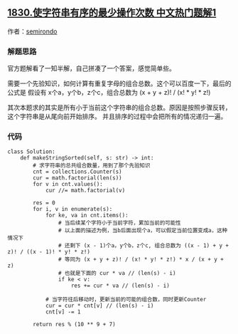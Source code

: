 ## [1830.使字符串有序的最少操作次数 中文热门题解1](https://leetcode.cn/problems/minimum-number-of-operations-to-make-string-sorted/solutions/100000/bi-jiao-hao-li-jie-de-pythondai-ma-by-se-f4tw)

作者：[semirondo](https://leetcode.cn/u/semirondo)
### 解题思路
官方题解看了一知半解，自己拼凑了一个答案，感觉简单些。

需要一个先验知识，如何计算有重复字母的组合总数。这个可以百度一下，最后的公式是
假设有 x个a，y个b，z个c，组合总数为 (x + y + z)! / (x! * y! * z!)

其次本题求的其实是所有小于当前这个字符串的组合总数。原因是按照步骤反转，这个字符串是从尾向前开始排序。
并且排序的过程中会把所有的情况递归一遍。

### 代码

```python3
class Solution:
    def makeStringSorted(self, s: str) -> int:
        # 求字符串的总共组合数量，用到了那个先验知识
        cnt = collections.Counter(s)
        cur = math.factorial(len(s))
        for v in cnt.values():
            cur //= math.factorial(v)

        res = 0
        for i, v in enumerate(s):
            for ke, va in cnt.items():
                # 当后续某个字符小于当前字符，累加当前的可能性
                # 以上面的描述为例，当b后面出现个a，可以假定当前位置变成a，这种情况下
                # 还剩下 (x - 1)个a，y个b，z个c, 组合总数为 ((x - 1) + y + z)! / ((x - 1)! * y! * z!)
                # 等同为 (x + y + z)! / (x! * y! * z!) * x / (x + y + z)
                # 也就是下面的 cur * va // (len(s) - i)
                if ke < v:
                    res += cur * va // (len(s) - i)

            # 当字符往后移动时，更新当前的可能的组合数，同时更新Counter
            cur = cur * cnt[v] // (len(s) - i)
            cnt[v] -= 1

        return res % (10 ** 9 + 7)
```
